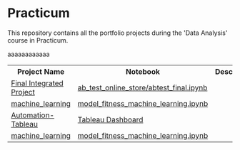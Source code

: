 # Practicum
  This repository contains all the portfolio projects during the 'Data Analysis' course in Practicum.  
  <table>
  <th>Project Name</th><th>Notebook</th><th>Description</th><th>Dependencies</th><th>Sprint</th>
   <tr>
  <td><a href="ab_test_online_store/abtest_final.ipynb">Final Integrated Project</a></td><td><a href="ab_test_online_store/abtest_final.ipynb">ab_test_online_store/abtest_final.ipynb</a></td>aaa<td></td><td>aaa</td>
  </tr>
  <tr>
  <td><a href="machine_learning/model_fitness_machine_learning.ipynb">machine_learning</a></td><td><a href="machine_learning/model_fitness_machine_learning.ipynb">model_fitness_machine_learning.ipynb</a></td>aaa<td></td><td>aaa</td>
  </tr>
 
   <tr>
  <td><a href="">Automation-Tableau</a></td><td><a href="[automation](https://public.tableau.com/app/profile/reva2566/viz/trending_youtube_16514509215520/Dashboard1?publish=yes)">Tableau Dashboard</a></td>aaa<td></td><td>aaa</td>
  </tr>
   <tr>
  <td><a href="">machine_learning</a></td><td><a href="machine_learning/model_fitness_machine_learning.ipynb">model_fitness_machine_learning.ipynb</a></td>aaa<td></td><td>aaa</td>
  </tr>
  </table>

